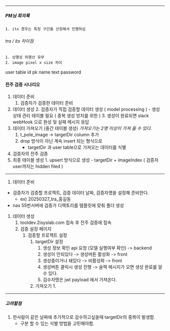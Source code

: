 





----


##### PM님 회의록 
	1. itx 경우는 특정 구간을 선정해서 진행하심 




###### tra / itx 차이점
	1. 상행성 하행선 유무 
	2. image pixel x size 차이 


user table 
id pk 
name text 
password


#### 전주 검증 시나리오 
1. 데이터 준비  
	1. 검증자가 검증한 데이터 준비 
2. 데이터 생성
	2. 검증자가 직접 검증할 데이터 생성 ( model processing )
		- 생성 상태 관리 테이블 필요 ( 중복 생성 방지를 위한 )
	3. 생성이 완료되면 slack webHook 으로 완성 및 실패 메시지 응답 
3.  데이터 가져오기  (중간 테이블 생성)  *가져오기는 2명 이상이 가져 올 수 있다.*
	1. t_pole_image -> targetDir column  추가 
	2. drop 방식이 아닌 계속 insert 되는 형식으로 
		- targetDir 과 user table으로 가져오는 데이터를 식별 
4. 검증자의 전주 검증 
5. 최종 테이블 생성
		1. upsert 방식으로 생성 
			-  targetDir + imageIndex ( 검증자 user까지는 hidden filed )

----

1. 데이터 준비
- 검증자가 검증할 프로젝트, 검증 데이터 날짜, 검증자명을 설정해 준비한다. 
	- ex) 20250327_tra_홍길동
- nas 55번서버에 검증가 디렉토리를 템플릿에 맞춰  폴더 생성


1. 데이터 생성 
	1. tooldev.2isyslab.com 접속 후 전주 검증에 접속
	2. 검증 설정 페이지 
		1. 검증할 프로젝트 설정 
			1. targetDir 설정
				1. 생성 정보 확인 api 요청 (모델 실행여부 확인) -> backend
				2. 생성이 안되있다 -> 생성버튼 활성화 -> front
				3. 생성중이거나  돼있다 -> 비활성화  -> front
				4. 생성버튼 클릭시 생성 진행 -> 슬랙 메시지가 오면 생성 완료를 알 수 있다. 
				5. 검수자명은 jwt payload 에서 가져온다. 
			2. 가져오기
				1.  


----

##### 고려할점
1.  한사람이 같은 날짜에 추가적으로 검수하고싶을때 targetDir의 중복이 발생함. 
	- 구분 할 수 있는 식별 방법을 고민해야함. 

	








